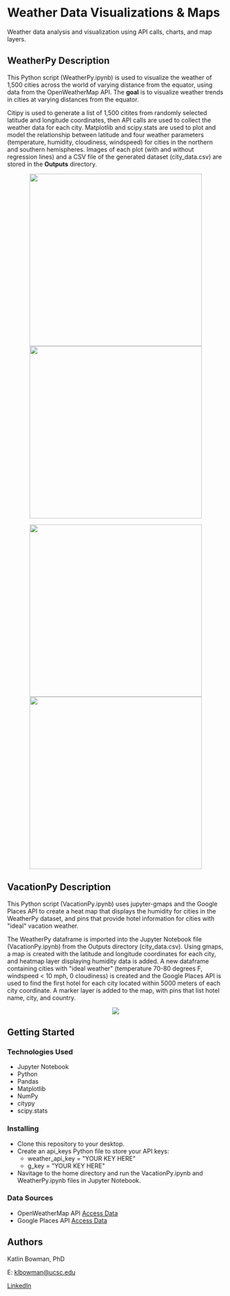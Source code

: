 # Weather Data Visualizations & Maps

Weather data analysis and visualization using API calls, charts, and map layers.

## WeatherPy Description

This Python script (WeatherPy.ipynb) is used to visualize the weather of 1,500 cities across the world of varying distance from the equator, using data from the OpenWeatherMap API. The **goal** is to visualize weather trends in cities at varying distances from the equator. 

Citipy is used to generate a list of 1,500 citites from randomly selected latitude and longitude coordinates, then API calls are used to collect the weather data for each city. Matplotlib and scipy.stats are used to plot and model the relationship between latitude and four weather parameters (temperature, humidity, cloudiness, windspeed) for cities in the northern and southern hemispheres. Images of each plot (with and without regression lines) and a CSV file of the generated dataset (city_data.csv) are stored in the **Outputs** directory. 

<p align="center">
  <img src="https://user-images.githubusercontent.com/74067302/146285021-9a5f615f-701b-4646-82b7-5b25b5737f96.png" width="400" />
  <img src="https://user-images.githubusercontent.com/74067302/146285023-d105ac85-1ca7-4840-9c60-0f9b8420aa42.png" width="400" />
</p>

<p align="center">
  <img src="https://user-images.githubusercontent.com/74067302/146285175-7d8f63f3-6881-4c00-9685-4e1b836f8165.png" width="400" />
  <img src="https://user-images.githubusercontent.com/74067302/146285156-99884cd5-b203-42f6-ac11-eab5cf7bc56a.png" width="400" />
</p>

## VacationPy Description

This Python script (VacationPy.ipynb) uses jupyter-gmaps and the Google Places API to create a heat map that displays the humidity for cities in the WeatherPy dataset, and pins that provide hotel information for cities with "ideal" vacation weather. 

The WeatherPy dataframe is imported into the Jupyter Notebook file (VacationPy.ipynb) from the Outputs directory (city_data.csv). Using gmaps, a map is created with the latitude and longitude coordinates for each city, and heatmap layer displaying humidity data is added. A new dataframe containing cities with "ideal weather" (temperature 70-80 degrees F, windspeed < 10 mph, 0 cloudiness) is created and the Google Places API is used to find the first hotel for each city located within 5000 meters of each city coordinate. A marker layer is added to the map, with pins that list hotel name, city, and country. 
<p align="center">
  <img src="https://user-images.githubusercontent.com/74067302/134268056-0916a403-a4c2-42ed-afa1-647a0737a419.png"/>
</p>

## Getting Started

### Technologies Used 

* Jupyter Notebook
* Python
* Pandas
* Matplotlib
* NumPy
* citypy
* scipy.stats

### Installing

* Clone this repository to your desktop.
* Create an api_keys Python file to store your API keys: 
  * weather_api_key = "YOUR KEY HERE"
  * g_key = "YOUR KEY HERE"
* Navitage to the home directory and run the VacationPy.ipynb and WeatherPy.ipynb files in Jupyter Notebook.

### Data Sources

* OpenWeatherMap API [Access Data](https://openweathermap.org/api)
* Google Places API [Access Data](https://developers.google.com/maps/documentation/places/web-service/overview)


## Authors

Katlin Bowman, PhD

E: klbowman@ucsc.edu

[LinkedIn](https://www.linkedin.com/in/katlin-bowman/)

